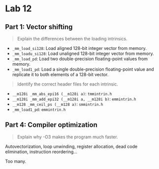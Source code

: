 # Lab 12

## Part 1: Vector shifting

> Explain the differences between the loading intrinsics.

- `_mm_load_si128`: Load aligned 128-bit integer vector from memory.
- `_mm_loadu_si128`: Load unaligned 128-bit integer vector from memory.
- `_mm_load_pd`: Load two double-precision floating-point values from memory.
- `_mm_load1_pd`: Load a single double-precision floating-point value and replicate it to both elements of a 128-bit vector.

> Identify the correct header files for each intrinsic.

- `__m128i _mm_abs_epi16 (__m128i a)`: `tmmintrin.h`
- `__m128i _mm_add_epi32 (__m128i a, __m128i b)`: `emmintrin.h`
- `__m128 _mm_ceil_ps (__m128 a)`: `smmintrin.h`
- `_mm_load1_pd`: `emmintrin.h`

## Part 4: Compiler optimization

> Explain why -O3 makes the program much faster.

Autovectorization, loop unwinding, register allocation, dead code elimination, instruction reordering...

Too many.
